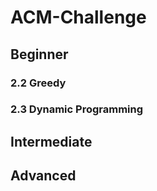 # ACM-Challenge

## Beginner
### 2.2 Greedy
### 2.3 Dynamic Programming
## Intermediate
## Advanced

